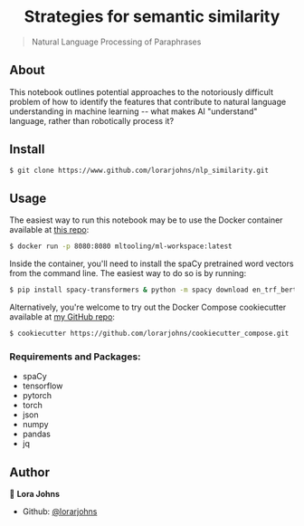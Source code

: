 <h1 align="center">Strategies for semantic similarity</h1>
<p>
</p>

> Natural Language Processing of Paraphrases
## About

This notebook outlines potential approaches to the notoriously difficult problem of how to identify the features that contribute to natural language understanding in machine learning -- what makes AI "understand" language, rather than robotically process it?

## Install

```sh
$ git clone https://www.github.com/lorarjohns/nlp_similarity.git
```

## Usage

The easiest way to run this notebook may be to use the Docker container available at [this repo](https://github.com/ml-tooling/ml-workspace): 

```sh
$ docker run -p 8080:8080 mltooling/ml-workspace:latest
```

Inside the container, you'll need to install the spaCy pretrained word vectors from the command line. The easiest way to do so is by running:

```sh
$ pip install spacy-transformers & python -m spacy download en_trf_bertbaseuncased_lg
```

Alternatively, you're welcome to try out the Docker Compose cookiecutter available at [my GitHub repo](https://github.com/lorarjohns/cookiecutter_compose):

```sh
$ cookiecutter https://github.com/lorarjohns/cookiecutter_compose.git
```

### Requirements and Packages:

- spaCy
- tensorflow
- pytorch
- torch
- json
- numpy
- pandas
- jq

## Author

👤 **Lora Johns**

* Github: [@lorarjohns](https://github.com/lorarjohns)